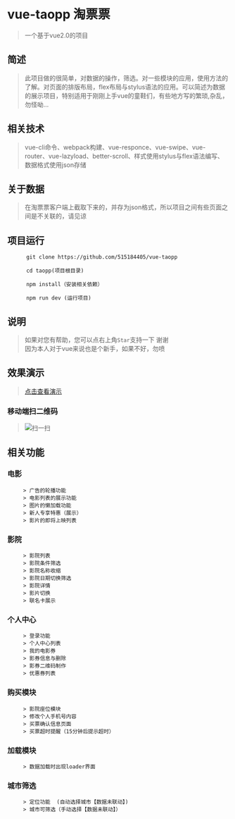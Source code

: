 # vue-taopp 淘票票

>一个基于vue2.0的项目

## 简述
>此项目做的很简单，对数据的操作，筛选。对一些模块的应用，使用方法的了解。对页面的排版布局，flex布局与stylus语法的应用。可以简述为数据的展示项目，特别适用于刚刚上手vue的童鞋们，有些地方写的繁琐,杂乱，勿怪呦...

## 相关技术
>vue-cli命令、webpack构建、vue-responce、vue-swipe、vue-router、vue-lazyload、better-scroll、样式使用stylus与flex语法编写、数据格式使用json存储

## 关于数据
>在淘票票客户端上截取下来的，并存为json格式，所以项目之间有些页面之间是不关联的，请见谅

## 项目运行
 
          git clone https://github.com/515184405/vue-taopp

          cd taopp(项目根目录)

          npm install（安装相关依赖）

          npm run dev (运行项目)
      
## 说明
>如果对您有帮助，您可以点右上角`Star`支持一下 谢谢</br>
>因为本人对于vue来说也是个新手，如果不好，勿喷

## 效果演示
>[点击查看演示](http://taopp.035k.com)

### 移动端扫二维码
>![扫一扫](http://taopp.035k.com/taopp.png)

## 相关功能

   ### 电影
         > 广告的轮播功能       
         > 电影列表的展示功能    
         > 图片的懒加载功能     
         > 新人专享特惠（展示）  
         > 影片的即将上映列表    
   ### 影院
         > 影院列表             
         > 影院条件筛选         
         > 影院名称收缩         
         > 影院日期切换筛选     
         > 影院详情            
         > 影片切换          
         > 联名卡展示         
   ### 个人中心
         > 登录功能         
         > 个人中心列表      
         > 我的电影券        
         > 影券信息与删除    
         > 影券二维码制作    
         > 优惠券列表      
   ### 购买模块
         > 影院座位模块
         > 修改个人手机号内容
         > 买票确认信息页面
         > 买票超时提醒（15分钟后提示超时）
   ### 加载模块
         > 数据加载时出现loader界面
   ### 城市筛选
         > 定位功能  (自动选择城市【数据未联动】)
         > 城市可筛选（手动选择【数据未联动】）
